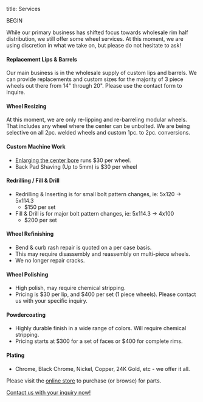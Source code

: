 title: Services

BEGIN

While our primary business has shifted focus towards wholesale rim half distribution, we still offer some wheel services. At this moment, we are using discretion in what we take on, but please do not hesitate to ask!

#### Replacement Lips & Barrels

Our main business is in the wholesale supply of custom lips and barrels. We can provide replacements and custom sizes for the majority of 3 piece wheels out there from 14" through 20". Please use the contact form to inquire.

#### Wheel Resizing

At this moment, we are only re-lipping and re-barreling modular wheels. That includes any wheel where the center can be unbolted. We are being selective on all 2pc. welded wheels and custom 1pc. to 2pc. conversions.

#### Custom Machine Work

- [Enlarging the center bore](http://farm7.static.flickr.com/6175/6195912329_540c5807b5_b.jpg) runs $30 per wheel.
- Back Pad Shaving (Up to 5mm) is $30 per wheel

#### Redrilling / Fill & Drill

- Redrilling & Inserting is for small bolt pattern changes, ie: 5x120 → 5x114.3
  - $150 per set
- Fill & Drill is for major bolt pattern changes, ie: 5x114.3 → 4x100
  - $200 per set

#### Wheel Refinishing

- Bend & curb rash repair is quoted on a per case basis.
- This may require disassembly and reassembly on multi-piece wheels.
- We no longer repair cracks.

#### Wheel Polishing

- High polish, may require chemical stripping.
- Pricing is $30 per lip, and $400 per set (1 piece wheels). Please contact us with your specific inquiry.

#### Powdercoating

- Highly durable finish in a wide range of colors. Will require chemical stripping.
- Pricing starts at $300 for a set of faces or $400 for complete rims.

#### Plating

- Chrome, Black Chrome, Nickel, Copper, 24K Gold, etc - we offer it all.

Please visit the [online store](http://shop.wheelflip.com/) to purchase (or browse) for parts.

<div class="buttons">
<a href="/contact/" class="btn"><span>Contact us with your inquiry now!</span></a>
</div>
